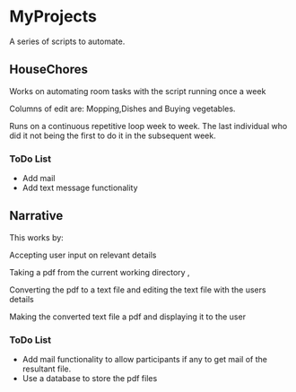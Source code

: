 # MyProjects

A series of scripts to automate.

## HouseChores

Works on automating room tasks with the script running once a week

Columns of edit are: Mopping,Dishes and Buying vegetables.

Runs on a continuous repetitive loop week to week.
The last individual who did it not being the first to do it in the subsequent week.


### ToDo List

- Add mail
- Add text message functionality

## Narrative

This works by:

  Accepting user input on relevant details

  Taking a pdf from the current working directory ,

  Converting the pdf to a text file and editing the text file with the users details

  Making the converted text file a pdf and displaying it to the user


### ToDo List

- Add mail functionality to allow participants if any to get mail of the resultant file.
- Use a database to store the pdf files
